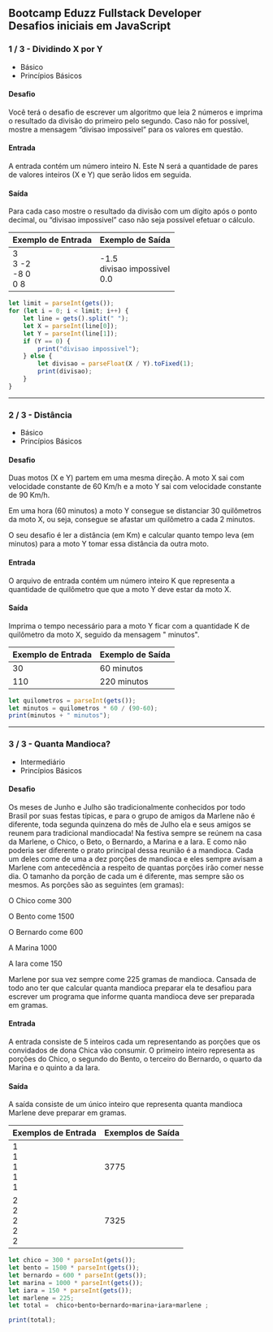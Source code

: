 ## Bootcamp Eduzz Fullstack Developer<br>Desafios iniciais em JavaScript

### 1 / 3 - Dividindo X por Y
- Básico
- Princípios Básicos

#### Desafio
Você terá o desafio de escrever um algoritmo que leia 2 números e imprima o resultado da divisão do primeiro pelo segundo. Caso não for possível, mostre a mensagem “divisao impossivel” para os valores em questão.

#### Entrada
A entrada contém um número inteiro N. Este N será a quantidade de pares de valores inteiros (X e Y) que serão lidos em seguida.

#### Saída
Para cada caso mostre o resultado da divisão com um dígito após o ponto decimal, ou “divisao impossivel” caso não seja possível efetuar o cálculo.

Exemplo de Entrada | Exemplo de Saída
--- | ---
3<br>3 -2<br>-8 0<br>0 8<br>|-1.5<br>divisao impossivel<br>0.0

```js
let limit = parseInt(gets());
for (let i = 0; i < limit; i++) {
    let line = gets().split(" ");
    let X = parseInt(line[0]);
    let Y = parseInt(line[1]);
    if (Y == 0) {
        print("divisao impossivel");
    } else {
        let divisao = parseFloat(X / Y).toFixed(1); 
        print(divisao);
    }
}
```

---

### 2 / 3 - Distância
- Básico
- Princípios Básicos

#### Desafio
Duas motos (X e Y) partem em uma mesma direção. A moto X sai com velocidade constante de 60 Km/h e a moto Y sai com velocidade constante de 90 Km/h.

Em uma hora (60 minutos) a moto Y consegue se distanciar 30 quilômetros da moto X, ou seja, consegue se afastar um quilômetro a cada 2 minutos.

O seu desafio é ler a distância (em Km) e calcular quanto tempo leva (em minutos) para a moto Y tomar essa distância da outra moto.

#### Entrada
O arquivo de entrada contém um número inteiro K que representa a quantidade de quilômetro que que a moto Y deve estar da moto X.

#### Saída
Imprima o tempo necessário para a moto Y ficar com a quantidade K de quilômetro da moto X, seguido da mensagem " minutos".

Exemplo de Entrada | Exemplo de Saída
--- | ---
30 | 60 minutos
110 | 220 minutos

```js
let quilometros = parseInt(gets());
let minutos = quilometros * 60 / (90-60);
print(minutos + " minutos");
```

---

### 3 / 3 - Quanta Mandioca?
- Intermediário
- Princípios Básicos

#### Desafio
Os meses de Junho e Julho são tradicionalmente conhecidos por todo Brasil por suas festas típicas, e para o grupo de amigos da Marlene não é diferente, toda segunda quinzena do mês de Julho ela e seus amigos se reunem para tradicional mandiocada! Na festiva sempre se reúnem na casa da Marlene, o Chico, o Beto, o Bernardo, a Marina e a Iara. E como não poderia ser diferente o prato principal dessa reunião é a mandioca. Cada um deles come de uma a dez porções de mandioca e eles sempre avisam a Marlene com antecedência a respeito de quantas porções irão comer nesse dia. O tamanho da porção de cada um é diferente, mas sempre são os mesmos. As porções são as seguintes (em gramas):

O Chico come 300

O Bento come 1500

O Bernardo come 600

A Marina 1000

A Iara come 150

Marlene por sua vez sempre come 225 gramas de mandioca. Cansada de todo ano ter que calcular quanta mandioca preparar ela te desafiou para escrever um programa que informe quanta mandioca deve ser preparada em gramas.

#### Entrada
A entrada consiste de 5 inteiros cada um representando as porções que os convidados de dona Chica vão consumir. O primeiro inteiro representa as porções do Chico, o segundo do Bento, o terceiro do Bernardo, o quarto da Marina e o quinto a da Iara.

#### Saída
A saída consiste de um único inteiro que representa quanta mandioca Marlene deve preparar em gramas.
 
Exemplos de Entrada | Exemplos de Saída
--- | ---
1<br>1<br>1<br>1<br>1 | 3775
2<br>2<br>2<br>2<br>2 | 7325

```js
let chico = 300 * parseInt(gets());
let bento = 1500 * parseInt(gets());
let bernardo = 600 * parseInt(gets());
let marina = 1000 * parseInt(gets());
let iara = 150 * parseInt(gets());
let marlene = 225;
let total =  chico+bento+bernardo+marina+iara+marlene ; 

print(total);
```
